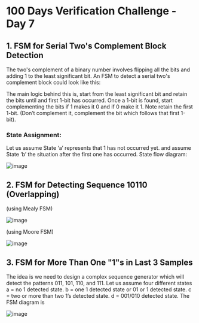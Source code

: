 # 100 Days Verification Challenge - Day 7

## 1. FSM for Serial Two's Complement Block Detection

The two's complement of a binary number involves flipping all the bits and adding 1 to the least significant bit. An FSM to detect a serial two's complement block could look like this:

The main logic behind this is, start from the least significant bit and retain the bits until and first 1-bit has occurred. Once a 1-bit is found, start complementing the bits if 1 makes it 0 and if 0 make it 1. Note retain the first 1-bit. (Don’t complement it, complement the bit which follows that first 1-bit).

### State Assignment:

Let us assume State ‘a’ represents that 1 has not occurred yet. and assume State ‘b’ the situation after the first one has occurred. State flow diagram:

![image](https://github.com/harshitabhambhani/100-days-verification-challenge/assets/109619297/bd583158-4446-4432-a954-70bf84e13802)

## 2. FSM for Detecting Sequence 10110 (Overlapping)

(using Mealy FSM)

![image](https://github.com/harshitabhambhani/100-days-verification-challenge/assets/109619297/d2541488-ee7a-4764-a3d1-5a50bda60656)

(using Moore FSM)

![image](https://github.com/harshitabhambhani/100-days-verification-challenge/assets/109619297/a61b14ba-ff23-40fc-9af4-f68c588573b6)

## 3. FSM for More Than One "1"s in Last 3 Samples

The idea is we need to design a complex sequence generator which will detect the patterns 011, 101, 110, and 111. Let us assume four different states
a = no 1 detected state.
b = one 1 detected state or 01 or 1 detected state.
c = two or more than two 1’s detected state.
d = 001/010 detected state. The FSM diagram is

![image](https://github.com/harshitabhambhani/100-days-verification-challenge/assets/109619297/ad573916-635e-42b6-9b83-ed118c1251a7)
